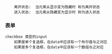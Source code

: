         离开状态:  当元素从显示变为隐藏时 称为离开状态
        进入状态:  当元素从隐藏变为显示时 称为进入状态
        
### 表单
    checkbox 类型的input
        如果是单个复选框，在data中应该有一个布尔值与之对应
        如果是多个复选框，在data中应该有一个数组与之对应